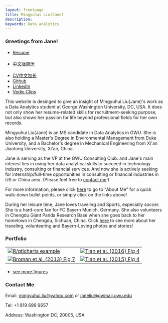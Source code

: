 ```yaml
---
layout: frontpage
title: Mingyuhui Liu(Jane)
description: 
keywords: Data analytics
---
```


### <a name="Bio"></a>Greetings from Jane!
<div class="navbar">
  <div class="navbar-inner">
      <ul class="nav">
          <li><a href="{{ BASE_PATH }}/assets/Mingyuhui Liu(Jane).pdf">Resume</a></li>
          <li><a href="{{ BASE_PATH }}/assets/Jane.pdf">中文版简历</a></li>
          <li><a href="{{ BASE_PATH }}/assets/刘明宇汇CV.pdf">CV中文加长</a></li>
          <li><a href="https://mingyuhuiliu.github.io/">Github</a></li>
          <li><a href="https://www.linkedin.com/in/mingyuhuiliu/">LinkedIn</a></li>
          <li><a href="https://youtu.be/uIQ4xyWlnv8">Vedio Clips</a></li>
      </ul>
  </div>
</div>

This website is desinged to give an insight of Mingyuhui Liu(Jane)'s work as a Data Analytics student at George Washington University, DC, USA. It does not only show her resume-related skills for recruitment-seeking purpose, but also shows her passion for life beyond professional fields for her own records. 

Mingyuhui Liu(Jane) is an MS candidate in Data Analytics in GWU. She is also holding a Master's Degree in Environmental Management from Duke University, and a Bachelor's degree in Mechanical Engineering from Xi'an Jiaotong University, Xi'an, China. 

Jane is serving as the VP at the GWU Consulting Club. and Jane's main interest lies in using her data analytical skills to succeed in technology industry, consulting or financial services. And now she is actively seeking for internship/full-time opportunities in consulting or financial industries in US or China area. (Please feel free to <a href="#ContactMe">contact me</a>!)

For more information, please click [here](https://mingyuhuiliu.github.io/pages/about.html) to go to "About Me" for a quick walk-down bullet points, or simply click on the links above!

During her leisure time, Jane loves traveling and Sports, especially soccer. She is a hard-core fan for FC Bayern Munich, Germany. She also volunteers in Chengdu Giant Panda Research Base when she goes back to her hometown in Chengdu, Sichuan, China. Click [here](https://mingyuhuiliu.github.io/pages/lifestyle.html) to see more about her traveling, volunteering and Bayern-Loving photos and stories!


### <a name="Portfolio"></a>Portfolio

<table class="narrow">
<tr>
  <td class="left">
    <a href="pages/publpics/iplotCorr.html">
        <img src="assets/publpics/iplotCorr.png" alt="R/qtlcharts example" title="R/qtlcharts example"/>
    </a>
  </td>
  <td class="right">
    <a href="pages/publpics/tian2016_fig4.html">
        <img src="assets/publpics/tian2016_fig4.png" alt="Tian et
        al. (2016) Fig 4" title="Tian et al. (2016) Fig 4"/>
    </a>
  </td>
</tr>
<tr>
  <td class="left">
    <a href="pages/publpics/samplemixups_fig7.html">
        <img src="assets/publpics/samplemixups_fig7.png" alt="Broman et al. (2013) Fig 7" title="Broman et al. (2013) Fig 7"/>
    </a>
  </td>
  <td class="right">
    <a href="pages/publpics/isletc6_fig4.html">
        <img src="assets/publpics/isletc6_fig4.png" alt="Tian et al. (2015) Fig 4" title="Tian et al. (2015) Fig 4"/>
    </a>
  </td>
</tr>
</table>

<div class="navbar">
  <div class="navbar-inner">
      <ul class="nav">
          <li><a href="morefigs.html">see more figures</a></li>
      </ul>
  </div>
</div>

### <a name="ContactMe"></a>Contact Me
Email: mingyuhui.liu@yahoo.com or janeliu@gwmail.gwu.edu

Tel: +1 919 699 9657

Address: Washington DC, 20005, USA
